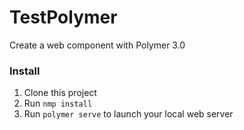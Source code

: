 # TestPolymer
Create a web component with Polymer 3.0

### Install

1. Clone this project
2. Run `nmp install`
3. Run `polymer serve` to launch your local web server

